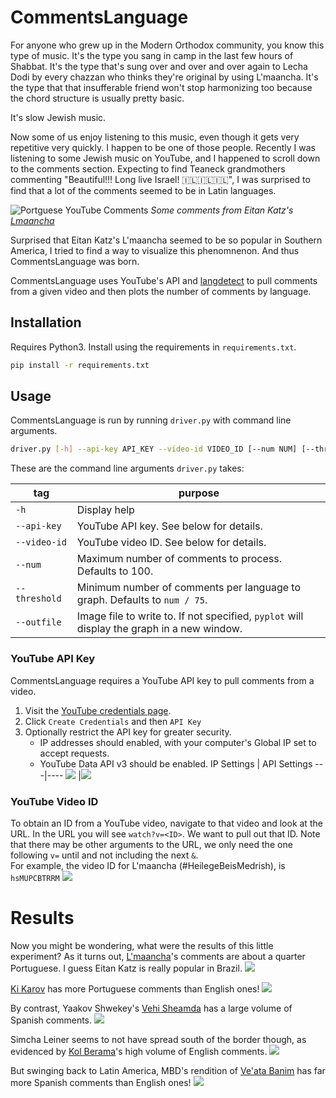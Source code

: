 # CommentsLanguage

For anyone who grew up in the Modern Orthodox community, you know this type of music. It's the type you sang in camp in the last few hours of Shabbat. It's the type that's sung over and over and over again to Lecha Dodi by every chazzan who thinks they're original by using L'maancha. It's the type that that insufferable friend won't stop harmonizing too because the chord structure is usually pretty basic.

It's slow Jewish music.

Now some of us enjoy listening to this music, even though it gets very repetitive very quickly. I happen to be one of those people. Recently I was listening to some Jewish music on YouTube, and I happened to scroll down to the comments section. Expecting to find Teaneck grandmothers commenting "Beautiful!!! Long live Israel! 🇮🇱🇮🇱🇮🇱", I was surprised to find that a lot of the comments seemed to be in Latin languages.

![Portguese YouTube Comments](images/comments.png)
_Some comments from Eitan Katz's [Lmaancha](https://www.youtube.com/watch?v=c08WY2MNCH8)_

Surprised that Eitan Katz's L'maancha seemed to be so popular in Southern America, I tried to find a way to visualize this phenomnenon. And thus CommentsLanguage was born.

CommentsLanguage uses YouTube's API and [langdetect](https://pypi.org/project/langdetect/) to pull comments from a given video and then plots the number of comments by language.

## Installation

Requires Python3. Install using the requirements in `requirements.txt`.

```bash
pip install -r requirements.txt
```

## Usage

CommentsLanguage is run by running `driver.py` with command line arguments.

```bash
driver.py [-h] --api-key API_KEY --video-id VIDEO_ID [--num NUM] [--threshold THRESHOLD] [--outfile OUTFILE]
```

These are the command line arguments `driver.py` takes:

| tag           | purpose                                                                                    |
| ------------- | ------------------------------------------------------------------------------------------ |
| `-h`          | Display help                                                                               |
| `--api-key`   | YouTube API key. See below for details.                                                    |
| `--video-id`  | YouTube video ID. See below for details.                                                   |
| `--num`       | Maximum number of comments to process. Defaults to 100.                                    |
| `--threshold` | Minimum number of comments per language to graph. Defaults to `num / 75`.                  |
| `--outfile`   | Image file to write to. If not specified, `pyplot` will display the graph in a new window. |

### YouTube API Key

CommentsLanguage requires a YouTube API key to pull comments from a video.

1.  Visit the [YouTube credentials page](https://developers.google.com/youtube/registering_an_application).
2.  Click `Create Credentials` and then `API Key`
3.  Optionally restrict the API key for greater security.
    - IP addresses should enabled, with your computer's Global IP set to accept requests.
    - YouTube Data API v3 should be enabled.
      IP Settings | API Settings
      ---|----
      ![](images/ip.png) |![](images/api.png)

### YouTube Video ID

To obtain an ID from a YouTube video, navigate to that video and look at the URL. In the URL you will see `watch?v=<ID>`. We want to pull out that ID. Note that there may be other arguments to the URL, we only need the one following `v=` until and not including the next `&`.  
For example, the video ID for L'maancha (#HeilegeBeisMedrish), is `hsMUPCBTRRM`
![](images/vid.png)

# Results

Now you might be wondering, what were the results of this little experiment?
As it turns out, [L'maancha](https://www.youtube.com/watch?v=hsMUPCBTRRM)'s comments are about a quarter Portuguese. I guess Eitan Katz is really popular in Brazil.
![](images/data/lmaancha.png)

[Ki Karov](https://www.youtube.com/watch?v=Xh8J2YQUb_E) has more Portuguese comments than English ones!
![](images/data/ki_karov.png)

By contrast, Yaakov Shwekey's [Vehi Sheamda](https://www.youtube.com/watch?v=qnnKFpiP1hs) has a large volume of Spanish comments.
![](images/data/vehi_sheamda.png)

Simcha Leiner seems to not have spread south of the border though, as evidenced by [Kol Berama](https://www.youtube.com/watch?v=Ri4-YtnNdII)'s high volume of English comments.
![](images/data/kol_berama.png)

But swinging back to Latin America, MBD's rendition of [Ve'ata Banim](https://www.youtube.com/watch?v=nCbTQZNWpns) has far more Spanish comments than English ones!
![](images/data/veata_banim.png)
